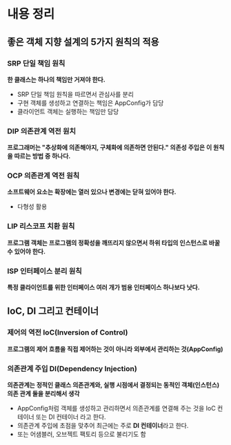 # 내용 정리

## 좋은 객체 지향 설계의 5가지 원칙의 적용

### SRP 단일 책임 원칙
**한 클래스는 하나의 책임만 거져야 한다.**
- SRP 단일 책임 원칙을 따르면서 관심사를 분리
- 구현 객체를 생성하고 연결하는 책임은 AppConfig가 담당
- 클라이언트 객체는 실행하는 책임만 담당

### DIP 의존관계 역전 원치
**프로그래머는 "추상화에 의존해야지, 구체화에 의존하면 안된다." 의존성 주입은 이 원칙을 따르는 방법 중 하나다.**

### OCP 의존관계 역전 원칙
**소프트웨어 요소는 확장에는 열러 있으나 변경에는 닫혀 있어야 한다.**
- 다형성 활용

### LIP 리스코프 치환 원칙
**프로그램 객체는 프로그램의 정확성을 깨뜨리지 않으면서 하위 타입의 인스턴스로 바꿀 수 있어야 한다.**

### ISP 인터페이스 분리 원칙
**특정 클라이언트를 위한 인터페이스 여러 개가 범용 인터페이스 하나보다 낫다.**


## IoC, DI 그리고 컨테이너

### 제어의 역전 IoC(Inversion of Control)
**프로그램의 제어 흐름을 직접 제어하는 것이 아니라 외부에서 관리하는 것(AppConfig)**


### 의존관계 주입 DI(Dependency Injection)
**의존관계는 정적인 클래스 의존관계와, 실행 시점에서 결정되는 동적인 객체(인스턴스) 의존 관계 둘을 분리해서 생각**

- AppConfig처럼 객체를 생성하고 관리하면서 의존관계를 연결해 주는 것을 IoC 컨테이너 또는 DI 컨테이너 라고 한다.
- 의존관계 주입에 초점을 맞추어 최근에는 주로 **DI 컨테이너**라고 한다.
- 또는 어샘블러, 오브젝트 팩토리 등으로 불리기도 함











